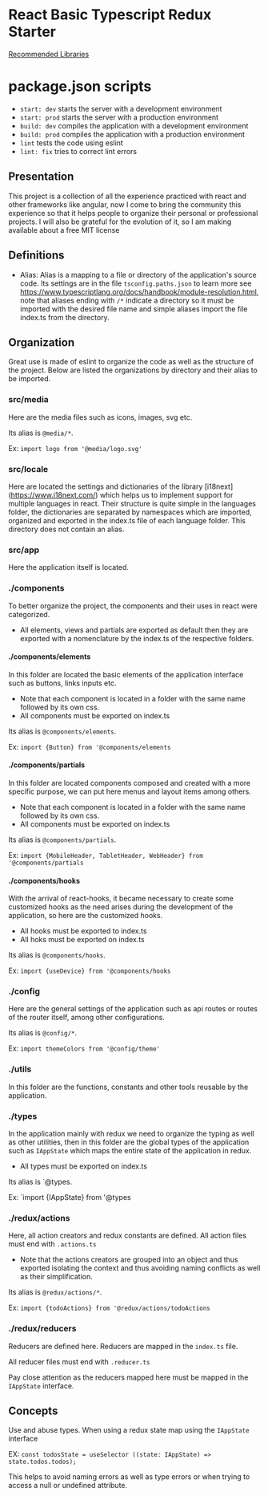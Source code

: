 # React Basic Typescript Redux Starter

[Recommended Libraries](recommended-libraries.md)

# package.json scripts
- `start: dev` starts the server with a development environment
- `start: prod` starts the server with a production environment
- `build: dev` compiles the application with a development environment
- `build: prod` compiles the application with a production environment
- `lint` tests the code using eslint
- `lint: fix` tries to correct lint errors

## Presentation
This project is a collection of all the experience practiced with react and other frameworks like angular, now I come to bring the community this experience so that it helps people to organize their personal or professional projects. I will also be grateful for the evolution of it, so I am making available about a free MIT license

## Definitions
- Alias: Alias ​​is a mapping to a file or directory of the application's source code. Its settings are in the file `tsconfig.paths.json` to learn more see https://www.typescriptlang.org/docs/handbook/module-resolution.html, note that aliases ending with `/*` indicate a directory so it must be imported with the desired file name and simple aliases import the file index.ts from the directory.

## Organization
Great use is made of eslint to organize the code as well as the structure of the project.
Below are listed the organizations by directory and their alias to be imported.


### src/media
Here are the media files such as icons, images, svg etc.

Its alias is `@media/*`.

Ex: `import logo from '@media/logo.svg'`
### src/locale
Here are located the settings and dictionaries of the library [i18next] (https://www.i18next.com/) which helps us to implement support for multiple languages ​​in react.
Their structure is quite simple in the languages ​​folder, the dictionaries are separated by namespaces which are imported, organized and exported in the index.ts file of each language folder.
This directory does not contain an alias.

### src/app
Here the application itself is located.

### ./components
To better organize the project, the components and their uses in react were categorized.
- All elements, views and partials are exported as default then they are exported with a nomenclature by the index.ts of the respective folders.

#### ./components/elements
In this folder are located the basic elements of the application interface such as buttons, links inputs etc.
- Note that each component is located in a folder with the same name followed by its own css.
- All components must be exported on index.ts

Its alias is `@components/elements`.

Ex: `import {Button} from '@components/elements`

#### ./components/partials
In this folder are located components composed and created with a more specific purpose, we can put here menus and layout items among others.
- Note that each component is located in a folder with the same name followed by its own css.
- All components must be exported on index.ts

Its alias is `@components/partials`.

Ex: `import {MobileHeader, TabletHeader, WebHeader} from '@components/partials`



#### ./components/hooks
With the arrival of react-hooks, it became necessary to create some customized hooks as the need arises during the development of the application, so here are the customized hooks.
- All hooks must be exported to index.ts
- All hoks must be exported on index.ts

Its alias is `@components/hooks`.

Ex: `import {useDevice} from '@components/hooks`

### ./config
Here are the general settings of the application such as api routes or routes of the router itself, among other configurations.

Its alias is `@config/*`.

Ex: `import themeColors from '@config/theme'`

### ./utils
In this folder are the functions, constants and other tools reusable by the application.

### ./types
In the application mainly with redux we need to organize the typing as well as other utilities, then in this folder are the global types of the application such as `IAppState` which maps the entire state of the application in redux.
- All types must be exported on index.ts

Its alias is `@types.

Ex: `import {IAppState} from '@types

### ./redux/actions
Here, all action creators and redux constants are defined.
All action files must end with `.actions.ts`
- Note that the actions creators are grouped into an object and thus exported isolating the context and thus avoiding naming conflicts as well as their simplification.

Its alias is `@redux/actions/*`.

Ex: `import {todoActions} from '@redux/actions/todoActions`

### ./redux/reducers
Reducers are defined here.
Reducers are mapped in the `index.ts` file.

All reducer files must end with `.reducer.ts`

Pay close attention as the reducers mapped here must be mapped in the `IAppState` interface.

## Concepts
Use and abuse types.
When using a redux state map using the `IAppState` interface

EX: `const todosState = useSelector ((state: IAppState) => state.todos.todos);`


This helps to avoid naming errors as well as type errors or when trying to access a null or undefined attribute.
